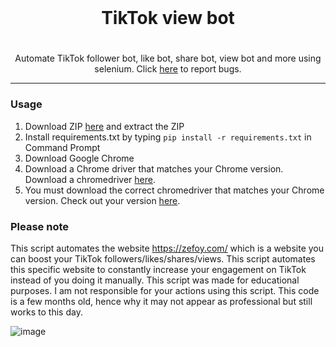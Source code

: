 <br/>
<div align="center">
  
# TikTok view bot
<h1>
</h1>
Automate TikTok follower bot, like bot, share bot, view bot and more using selenium. Click <a href="https://github.com/">here</a> to report bugs.

 
  
</div>


--------------------------------------

### Usage


1. Download ZIP <a href="https://github.com/">here</a> and extract the ZIP
2. Install requirements.txt by typing `pip install -r requirements.txt` in Command Prompt
3. Download Google Chrome
4. Download a Chrome driver that matches your Chrome version. Download a chromedriver <a href="https://chromedriver.chromium.org/downloads">here</a>.
5. You must download the correct chromedriver that matches your Chrome version. Check out your version <a href="https://www.google.com/chrome/update/">here</a>.

### Please note

This script automates the website https://zefoy.com/ which is a website you can boost your TikTok followers/likes/shares/views. This script automates this specific website to constantly increase your engagement on TikTok instead of you doing it manually. This script was made for educational purposes. I am not responsible for your actions using this script. This code is a few months old, hence why it may not appear as professional but still works to this day.

 ![image](https://media.discordapp.net/attachments/1029014776711487531/1029091877150007367/unknown.png)
